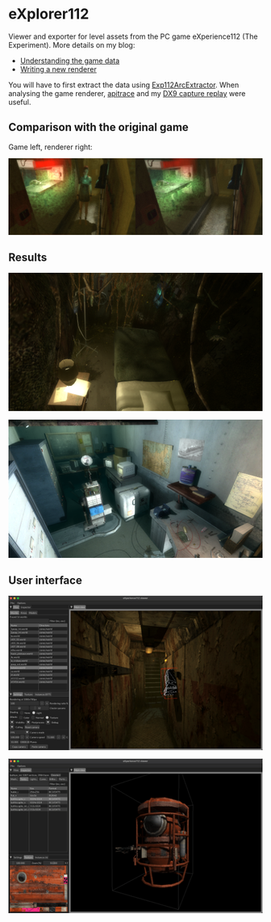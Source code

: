 # eXplorer112

Viewer and exporter for level assets from the PC game eXperience112 (The Experiment). More details on my blog:

* [Understanding the game data](https://blog.simonrodriguez.fr/articles/2024/08/experimenting_with_experience_112.html)
* [Writing a new renderer](https://blog.simonrodriguez.fr/articles/2024/09/running_another_experience_112.html)

You will have to first extract the data using [Exp112ArcExtractor](https://github.com/dasbarr/Exp112ArcExtractor). When analysing the game renderer, [apitrace](http://apitrace.github.io) and my [DX9 capture replay](https://github.com/kosua20/apitrace-dx9-viewer) were useful.

## Comparison with the original game

Game left, renderer right:

![Game left, renderer right](doc/comparison.png)

## Results

![](doc/result_0.png)

![](doc/result_1.png)

## User interface

![](doc/ui_0.png)

![](doc/ui_1.png)
